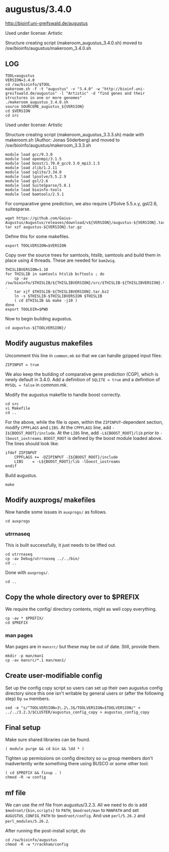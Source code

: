 augustus/3.4.0
===============

<http://bioinf.uni-greifswald.de/augustus>

Used under license:
Artistic

Structure creating script (makeroom_augustus_3.4.0.sh) moved to /sw/bioinfo/augustus/makeroom_3.4.0.sh

LOG
---

    TOOL=augustus
    VERSION=3.4.0
    cd /sw/bioinfo/$TOOL
    makeroom.sh -f -t "augustus" -v "3.4.0" -w "http://bioinf.uni-greifswald.de/augustus" -l "Artistic" -d "find genes and their structures in one or more genomes"
    ./makeroom_augustus_3.4.0.sh
    source SOURCEME_augustus_${VERSION}
    cd $VERSION
    cd src


Used under license:
Artistic

Structure creating script (makeroom_augustus_3.3.3.sh) made with makeroom.sh (Author: Jonas Söderberg) and moved to /sw/bioinfo/augustus/makeroom_3.3.3.sh


    module load gcc/9.3.0
    module load openmpi/3.1.5
    module load boost/1.70.0_gcc9.3.0_mpi3.1.5
    module load zlib/1.2.11
    module load sqlite/3.34.0
    module load lpsolve/5.5.2.9
    module load gsl/2.6
    module load SuiteSparse/5.8.1
    module load bioinfo-tools
    module load bamtools/2.5.1

For comparative gene prediction, we also require
LPSolve 5.5.x.y, gsl/2.6, suitesparse.

    wget https://github.com/Gaius-Augustus/Augustus/releases/download/v${VERSION}/augustus-${VERSION}.tar.gz
    tar xzf augustus-${VERSION}.tar.gz

Define this for some makefiles.

    export TOOLVERSION=$VERSION

Copy over the source trees for samtools, htslib, samtools and build them in
place using 4 threads.  These are needed for `bam2wig`.

    THISLIBVERSION=1.10
    for THISLIB in samtools htslib bcftools ; do
        cp -av /sw/bioinfo/$THISLIB/${THISLIBVERSION}/src/$THISLIB-${THISLIBVERSION}.tar.bz2 .
        tar xjf $THISLIB-${THISLIBVERSION}.tar.bz2
        ln -s $THISLIB-$THISLIBVERSION $THISLIB
        ( cd $THISLIB && make -j10 )
    done
    export TOOLDIR=$PWD

Now to begin building augustus.

    cd augustus-${TOOLVERSION}/


## Modify augustus makefiles

Uncomment this line in `common.mk` so that we can handle gzipped input files:

    ZIPINPUT = true

We also keep the building of comparative gene prediction (CGP), which is newly default in 3.4.0.
Add a definition of `SQLITE = true` and a definition of `MYSQL = false` in common.mk.

Modify the augustus makefile to handle boost correctly.

    cd src
    vi Makefile
    cd ..

For the above, while the file is open, within the `ZIPINPUT`-dependent section,
modify `CPPFLAGS` and `LIBS`.  At the `CPPFLAGS` line, add
`-I${BOOST_ROOT}/include`.  At the `LIBS` line, add `-L${BOOST_ROOT}/lib`
*prior to* `-lboost_iostreams`.  `BOOST_ROOT` is defined by the boost module loaded
above.  The lines should look like:

    ifdef ZIPINPUT
        CPPFLAGS += -DZIPINPUT -I${BOOST_ROOT}/include
        LIBS    = -L${BOOST_ROOT}/lib -lboost_iostreams
    endif


Build augustus.

    make


## Modify auxprogs/ makefiles

Now handle some issues in `auxprogs/` as follows.

    cd auxprogs

### utrrnaseq

This is built successfully, it just needs to be lifted out.

    cd utrrnaseq
    cp -av Debug/utrrnaseq ../../bin/
    cd ..

Done with `auxprogs/`.

    cd ..


## Copy the whole directory over to $PREFIX


We require the config/ directory contents, might as well copy everything.

    cp -av * $PREFIX/
    cd $PREFIX

### man pages

Man pages are in `mansrc/` but these may be out of date.  Still, provide them.

    mkdir -p man/man1
    cp -av mansrc/*.1 man/man1/


## Create user-modifiable config


Set up the config copy script so users can set up their own augustus config
directory since this one isn't writable by general users or (after the
following step) by `sw` members.

    sed -e "s/^TOOLVERSION=3\.2\.3$/TOOLVERSION=$TOOLVERSION/" < ../../3.2.3/$CLUSTER/augustus_config_copy > augustus_config_copy


## Final setup


Make sure shared libraries can be found.

    ( module purge && cd bin && ldd * )

Tighten up permissions on config directory so `sw` group members don't
inadvertently write something there using BUSCO or some other tool.

    ( cd $PREFIX && fixup . )
    chmod -R -w config


## mf file

We can use the mf file from augustus/3.2.3.  All we need to do is add
`$modroot/{bin,scripts}` to `PATH`, `$modroot/man` to `MANPATH` and set
`AUGUSTUS_CONFIG_PATH` to `$modroot/config`.  And use `perl/5.26.2` and
`perl_modules/5.26.2`.


After running the post-install script, do

    cd /sw/bioinfo/augustus
    chmod -R -w */rackham/config
